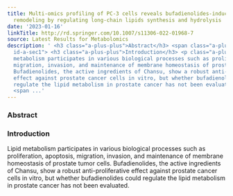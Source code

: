 ```yaml
---
title: Multi-omics profiling of PC-3 cells reveals bufadienolides-induced lipid metabolic
  remodeling by regulating long-chain lipids synthesis and hydrolysis
date: '2023-01-16'
linkTitle: http://rd.springer.com/10.1007/s11306-022-01968-7
source: Latest Results for Metabolomics
description: ' <h3 class="a-plus-plus">Abstract</h3> <span class="a-plus-plus abstract-section
  id-a-sec1"> <h3 class="a-plus-plus">Introduction</h3> <p class="a-plus-plus">Lipid
  metabolism participates in various biological processes such as proliferation, apoptosis,
  migration, invasion, and maintenance of membrane homeostasis of prostate tumor cells.
  Bufadienolides, the active ingredients of Chansu, show a robust anti-proliferative
  effect against prostate cancer cells in vitro, but whether bufadienolides could
  regulate the lipid metabolism in prostate cancer has not been evaluated.</p> </span>
  <span ...'
---
```

 <h3 class="a-plus-plus">Abstract</h3> <span class="a-plus-plus abstract-section id-a-sec1"> <h3 class="a-plus-plus">Introduction</h3> <p class="a-plus-plus">Lipid metabolism participates in various biological processes such as proliferation, apoptosis, migration, invasion, and maintenance of membrane homeostasis of prostate tumor cells. Bufadienolides, the active ingredients of Chansu, show a robust anti-proliferative effect against prostate cancer cells in vitro, but whether bufadienolides could regulate the lipid metabolism in prostate cancer has not been evaluated.</p> </span> <span ...